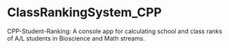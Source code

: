 # ClassRankingSystem_CPP
CPP-Student-Ranking: A console app for calculating school and class ranks of A/L students in Bioscience and Math streams.
